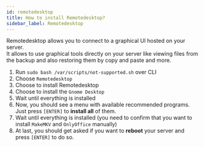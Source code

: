 ```yaml
---
id: remotedesktop
title: How to install Remotedesktop?
sidebar_label: Remotedesktop
---
```


Remotedesktop allows you to connect to a graphical UI hosted on your server.<br/>
It allows to use graphical tools directly on your server like viewing files from the backup and also restoring them by copy and paste and more.

1. Run `sudo bash /var/scripts/not-supported.sh` over CLI
1. Choose `Remotedesktop`
1. Choose to install Remotedesktop
1. Choose to install the `Gnome Desktop`
1. Wait until everything is installed
1. Now, you should see a menu with available recommended programs. Just press `[ENTER]` to **install all** of them.
1. Wait until everything is installed (you need to confirm that you want to install `MakeMKV` and `OnlyOffice` manually)
1. At last, you should get asked if you want to **reboot** your server and press `[ENTER]` to do so.